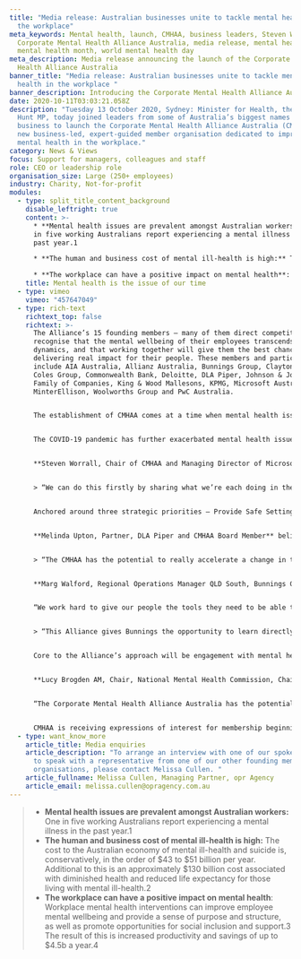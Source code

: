 ```yaml
---
title: "Media release: Australian businesses unite to tackle mental health in
  the workplace"
meta_keywords: Mental health, launch, CMHAA, business leaders, Steven Worrall,
  Corporate Mental Health Alliance Australia, media release, mental health week,
  mental health month, world mental health day
meta_description: Media release announcing the launch of the Corporate Mental
  Health Alliance Australia
banner_title: "Media release: Australian businesses unite to tackle mental
  health in the workplace "
banner_description: Introducing the Corporate Mental Health Alliance Australia
date: 2020-10-11T03:03:21.058Z
description: "Tuesday 13 October 2020, Sydney: Minister for Health, the Hon Greg
  Hunt MP, today joined leaders from some of Australia’s biggest names in
  business to launch the Corporate Mental Health Alliance Australia (CMHAA), a
  new business-led, expert-guided member organisation dedicated to improving
  mental health in the workplace."
category: News & Views
focus: Support for managers, colleagues and staff
role: CEO or leadership role
organisation_size: Large (250+ employees)
industry: Charity, Not-for-profit
modules:
  - type: split_title_content_background
    disable_leftright: true
    content: >-
      * **Mental health issues are prevalent amongst Australian workers:** One
      in five working Australians report experiencing a mental illness in the
      past year.1

      * **The human and business cost of mental ill-health is high:** The cost to the Australian economy of mental ill-health and suicide is, conservatively, in the order of $43 to $51 billion per year. Additional to this is an approximately $130 billion cost associated with diminished health and reduced life expectancy for those living with mental ill-health.2

      * **The workplace can have a positive impact on mental health**: Workplace mental health interventions can improve employee mental wellbeing and provide a sense of purpose and structure, as well as promote opportunities for social inclusion and support.3 The result of this is increased productivity and savings of up to $4.5b a year.4
    title: Mental health is the issue of our time
  - type: vimeo
    vimeo: "457647049"
  - type: rich-text
    richtext_top: false
    richtext: >-
      The Alliance’s 15 founding members – many of them direct competitors –
      recognise that the mental wellbeing of their employees transcends market
      dynamics, and that working together will give them the best chance of
      delivering real impact for their people. These members and participants
      include AIA Australia, Allianz Australia, Bunnings Group, Clayton Utz,
      Coles Group, Commonwealth Bank, Deloitte, DLA Piper, Johnson & Johnson
      Family of Companies, King & Wood Mallesons, KPMG, Microsoft Australia,
      MinterEllison, Woolworths Group and PwC Australia.


      The establishment of CMHAA comes at a time when mental health issues in the workplace are increasing in prevalence. According to Safe Work Australia, more than 92% of work-related mental health condition claims can be attributed to work-related mental stress including work pressure, harassment or bullying, exposure to workplace violence and sexual or racial harassment.6


      The COVID-19 pandemic has further exacerbated mental health issues, with increased anxiety and uncertainty, self-isolation, family stress and financial hardship having a very real impact on quality of life.8 Further, lockdown restrictions and social isolation measures have changed the boundaries of the ‘workplace’ for millions of Australian workers and the demand for mental health services from employees is rising. Beyond Blue and Lifeline are already experiencing increases of around 30% in demand for their services.7,8


      **Steven Worrall, Chair of CMHAA and Managing Director of Microsoft Australia,** said now more than ever, businesses across the board need to come together and take collective responsibility for creating mentally healthy workplaces.


      > “We can do this firstly by sharing what we’re each doing in the workplace to support our people’s mental health and wellbeing. None of us think we have all the answers, but we’re all doing lots of things, and in many cases, lots of really good things. It’s on us as leaders to put mental health at the heart of the business agenda, and to bring our collective experience and resources to the attention of other businesses looking to make improvements in this area. We are an alliance for all businesses, large and small alike,” said Worrall.


      Anchored around three strategic priorities – Provide Safe Settings, Empower Our Leaders, and Drive Lasting Change – and with the support of mental health experts, CMHAA members will work together to find, test and deliver solutions that work for their people.


      **Melinda Upton, Partner, DLA Piper and CMHAA Board Member** believes positive change needs to be championed from the top to be able to start to erode barriers and enable people to speak up without fear or stigma.


      > “The CMHAA has the potential to really accelerate a change in the way Australia approaches workplace mental health. Its reach extends not only to the workforces of its members, but also to the workforces of other companies and stakeholder groups that they interact with. The footprint that we can have across Australia is substantial.”


      **Marg Walford, Regional Operations Manager QLD South, Bunnings Group Limited,** has a clear view of the range of issues experienced by employees in the workplace.


      “We work hard to give our people the tools they need to be able to handle any situation they could face at any given time, in any one of our 295 stores across the country. This begins with equipping our leaders, at all levels, with the skills to support their people. We want every person who works with us to feel cared for, to know that they can raise their hand whenever they need help, and that the appropriate support will be provided to them,” said Walford.


      > “This Alliance gives Bunnings the opportunity to learn directly from other businesses who are wanting to make real progress on mental health in the workplace, and for us to share what’s worked for our people, so that others have the resources they need to take action in their own workplaces.”


      Core to the Alliance’s approach will be engagement with mental health experts, to test the Alliance’s thinking and to come up with new ways as a community to raise the bar on workplace mental health.


      **Lucy Brogden AM, Chair, National Mental Health Commission, Chair, Mentally Healthy Workplace Alliance**, one of 15 members on CMHAA’s expert advisory group says there’s a growing awareness of the need for businesses to go beyond the “yoga and fruit bowl” approach to addressing mental health in the workplace. 


      “The Corporate Mental Health Alliance Australia has the potential to be a powerful voice for change on workplace mental health. It’s effectively an extensive network of mental health champions across the Australian business community, who are each saying in unison, 'this is really important to us. We are committed to this. We are here to be a part of the change',” said Brogden.


      CMHAA is receiving expressions of interest for membership beginning in 2021.
  - type: want_know_more
    article_title: Media enquiries
    article_description: "To arrange an interview with one of our spokespeople, or
      to speak with a representative from one of our other founding member
      organisations, please contact Melissa Cullen. "
    article_fullname: Melissa Cullen, Managing Partner, opr Agency
    article_email: melissa.cullen@opragency.com.au
---
```

> * **Mental health issues are prevalent amongst Australian workers:** One in five working Australians report experiencing a mental illness in the past year.1
> * **The human and business cost of mental ill-health is high:** The cost to the Australian economy of mental ill-health and suicide is, conservatively, in the order of $43 to $51 billion per year. Additional to this is an approximately $130 billion cost associated with diminished health and reduced life expectancy for those living with mental ill-health.2
> * **The workplace can have a positive impact on mental health**: Workplace mental health interventions can improve employee mental wellbeing and provide a sense of purpose and structure, as well as promote opportunities for social inclusion and support.3 The result of this is increased productivity and savings of up to $4.5b a year.4